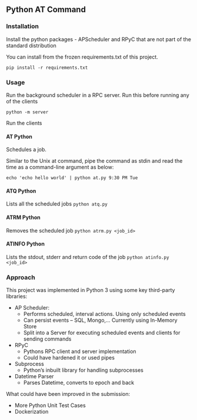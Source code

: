 ## Python AT Command

### Installation

Install the python packages - APScheduler and RPyC that are not part of the standard distribution

You can install from the frozen requirements.txt of this project.

`pip install -r requirements.txt`

### Usage

Run the background scheduler in a RPC server. Run this before running any of the clients

`python -m server`

Run the clients

#### AT Python
Schedules a job.

Similar to the Unix at command, pipe the command as stdin and read the time as a command-line argument as below:

`echo 'echo hello world' | python at.py 9:30 PM Tue`

#### ATQ Python
Lists all the scheduled jobs
`python atq.py`

#### ATRM Python

Removes the scheduled job
`python atrm.py <job_id>`

#### ATINFO Python

Lists the stdout, stderr and return code of the job
`python atinfo.py <job_id>`

### Approach
This project was implemented in Python 3 using some key third-party libraries:
- AP Scheduler:
  - Performs scheduled, interval actions. Using only scheduled events
  - Can persist events – SQL, Mongo,… Currently using In-Memory Store
  - Split into a Server for executing scheduled events and clients for sending
commands
- RPyC
  - Pythons RPC client and server implementation
  - Could have hardened it or used pipes
- Subprocess
  - Python’s inbuilt library for handling subprocesses
- Datetime Parser
  - Parses Datetime, converts to epoch and back

What could have been improved in the submission:
- More Python Unit Test Cases
- Dockerization




